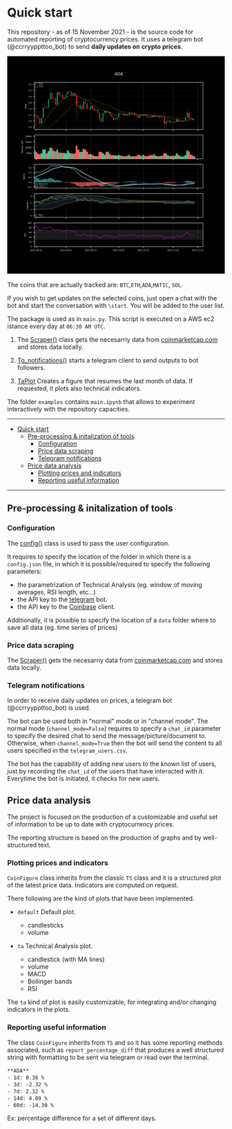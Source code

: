 # Quick start

This repository - as of 15 November 2021 - is the source code for automated reporting of cryptocurrency prices. It uses a telegram bot (@ccrryyppttoo_bot) to send **daily updates on crypto prices**.

![TA Figure](./images/ta.jpeg)

The coins that are actually tracked are: `BTC`,`ETH`,`ADA`,`MATIC`, `SOL`.

If you wish to get updates on the selected coins, just open a chat with the bot and start the conversation with `\start`. You will be added to the user list.

The package is used as in `main.py`.
This script is executed on a AWS ec2 istance every day at `06:30 AM UTC`.

1. The [Scraper()](/_autosummary/surfingcrypto.scraper.Scraper.rst) class gets the necesarriy data from [coinmarketcap.com](http://www.coinmarketcap.com) and stores data locally. 
   
2. [Tg_notifications()](/_autosummary/surfingcrypto.telegram_bot.rst) starts a telegram client to send outputs to bot followers.
   
3. [TaPlot](/_autosummary/surfingcrypto.reporting.figures.TaPlot.rst) Creates a figure that resumes the last month of data. If requested, it plots also technical indicators.
  
The folder `examples` contains `main.ipynb` that allows to experiment interactively with the repository capacities.

___
- [Quick start](#quick-start)
  - [Pre-processing & initalization of tools](#pre-processing--initalization-of-tools)
    - [Configuration](#configuration)
    - [Price data scraping](#price-data-scraping)
    - [Telegram notifications](#telegram-notifications)
  - [Price data analysis](#price-data-analysis)
    - [Plotting prices and indicators](#plotting-prices-and-indicators)
    - [Reporting useful information](#reporting-useful-information)
___

## Pre-processing & initalization of tools

### Configuration

The [config()](/_autosummary/surfingcrypto.config.Config.rst) class is used to pass the user configuration.

It requires to specify the location of the folder in which there is a `config.json` file, in which it is possible/required to specify the following parameters:
* the parametrization of Technical Analysis (eg. window of moving averages, RSI length, etc...)
* the API key to the [telegram](https://core.telegram.org/) bot.
* the API key to the [Coinbase](https://developers.coinbase.com/) client. 

Additionally, it is possible to specify the location of a `data` folder where to save all data (eg. time series of prices)

### Price data scraping

The [Scraper()](/_autosummary/surfingcrypto.scraper.rst) gets the necesarriy data from [coinmarketcap.com](http://www.coinmarketcap.com) and stores data locally. 

### Telegram notifications

In order to receive daily updates on prices, a telegram bot (@ccrryyppttoo_bot) is used.

The bot can be used both in "normal" mode or in "channel mode".
The normal mode (`channel_mode=False`) requires to specify a `chat_id` parameter to specify the desired chat to send the message/picture/document to. Otherwise, when `channel_mode=True` then the bot will send the content to all users specified in the `telegram_users.csv`.

The bot has the capability of adding new users to the known list of users, just by recording the `chat_id` of the users that have interacted with it. Everytime the bot is initiated, it checks for new users.

## Price data analysis

The project is focused on the production of a customizable and useful set of information to be up to date with cryptocurrency prices.

The reporting structure is based on the production of graphs and by well-structured text.

### Plotting prices and indicators

`CoinFigure` class inherits from the classic `TS` class and it is a structured plot of the latest price data. Indicators are computed on request.

There following are the kind of plots that have been implemented.

- `default` Default plot.
  - candlesticks
  - volume

- `ta` Technical Analysis plot. 
  - candlestick (with MA lines)
  - volume
  - MACD 
  - Bollinger bands
  - RSI

The `ta` kind of plot is easily customizable, for integrating and/or changing indicators in the plots.

### Reporting useful information

The class `CoinFigure` inherits from `TS` and so it has some reporting methods associated, such as `report_percentage_diff` that produces a well structured string with formatting to be sent via telegram or read over the terminal.

```
**ADA**
- 1d: 0.36 %
- 3d: -2.32 %
- 7d: 2.32 %
- 14d: 4.89 %
- 60d: -14.30 %
```
Ex: percentage difference for a set of different days.